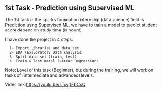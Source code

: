 <h2>1st Task - Prediction using Supervised ML</h2>

<p>The 1st task in the sparks foundation internship (data science) field is Prediction using Supervised ML, we have to train a model to predict student score depend on study time (in hours).
  </p>
  
<p>
    I have done the project in 4 steps:

      1- Import libraries and data set
      2- EDA (Exploratory Data Analysis)
      3- Split data set (train, test)
      4- Train & Test model (Linear Regression)


<p>
Note: Level of this task (Beginner), but during the training, we will work on tasks of (intermediate and advanced) levels.

Video link:https://youtu.be/LTcvj1FbC4Q

  </p>
